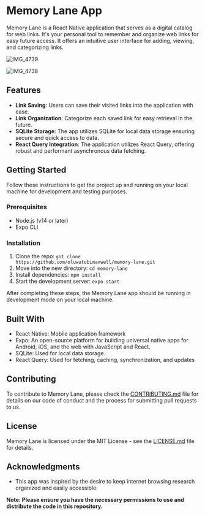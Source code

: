 # Memory Lane App

Memory Lane is a React Native application that serves as a digital catalog for web links. It's your personal tool to remember and organize web links for easy future access. It offers an intuitive user interface for adding, viewing, and categorizing links.

![IMG_4739](https://github.com/oluwatobimaxwell/memory-lane/assets/39818137/aef3bb24-fe19-462e-98c7-0e5acd10e12c)


![IMG_4738](https://github.com/oluwatobimaxwell/memory-lane/assets/39818137/e78da5ac-e3ed-47da-92c9-1fbffd48d5d3)

## Features
- **Link Saving**: Users can save their visited links into the application with ease.
- **Link Organization**: Categorize each saved link for easy retrieval in the future.
- **SQLite Storage**: The app utilizes SQLite for local data storage ensuring secure and quick access to data.
- **React Query Integration**: The application utilizes React Query, offering robust and performant asynchronous data fetching.

## Getting Started
Follow these instructions to get the project up and running on your local machine for development and testing purposes.

### Prerequisites
- Node.js (v14 or later)
- Expo CLI

### Installation
1. Clone the repo: `git clone https://github.com/oluwatobimaxwell/memory-lane.git`
2. Move into the new directory: `cd memory-lane`
3. Install dependencies: `npm install`
4. Start the development server: `expo start`

After completing these steps, the Memory Lane app should be running in development mode on your local machine.

## Built With
- React Native: Mobile application framework
- Expo: An open-source platform for building universal native apps for Android, iOS, and the web with JavaScript and React.
- SQLite: Used for local data storage
- React Query: Used for fetching, caching, synchronization, and updates

## Contributing
To contribute to Memory Lane, please check the [CONTRIBUTING.md](https://github.com/oluwatobimaxwell/memory-lane/blob/main/CONTRIBUTING.md) file for details on our code of conduct and the process for submitting pull requests to us.

## License
Memory Lane is licensed under the MIT License - see the [LICENSE.md](https://github.com/oluwatobimaxwell/memory-lane/blob/main/LICENSE.md) file for details.

## Acknowledgments
- This app was inspired by the desire to keep internet browsing research organized and easily accessible.

**Note: Please ensure you have the necessary permissions to use and distribute the code in this repository.**
